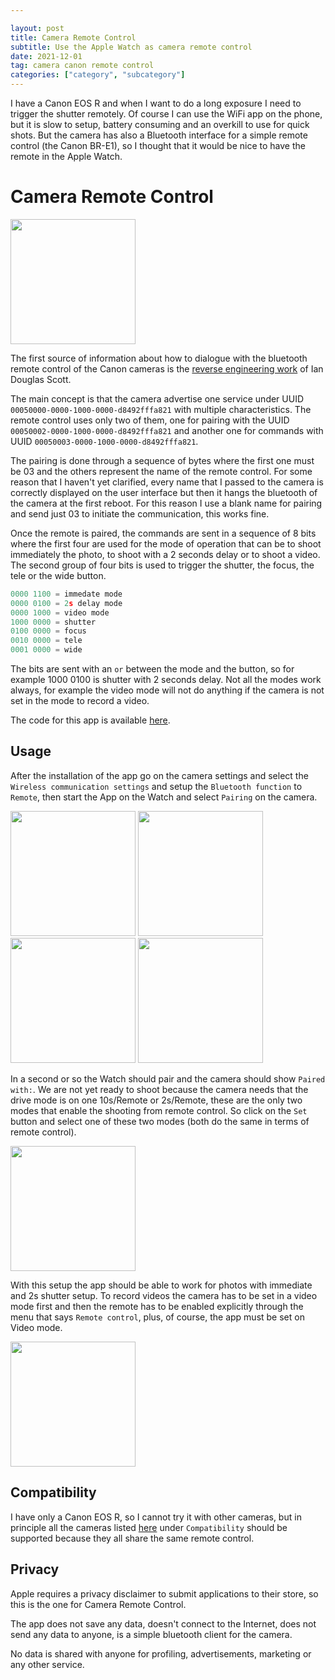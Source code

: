 ```yaml
---

layout: post
title: Camera Remote Control
subtitle: Use the Apple Watch as camera remote control
date: 2021-12-01
tag: camera canon remote control
categories: ["category", "subcategory"]
---
```


I have a Canon EOS R and when I want to do a long exposure I need to trigger the shutter remotely. Of course I can use the WiFi app on the phone, but it is slow to setup, battery consuming and an overkill to use for quick shots. But the camera has also a Bluetooth interface for a simple remote control (the Canon BR-E1), so I thought that it would be nice to have the remote in the Apple Watch.

# Camera Remote Control

<img src="/assets/img/crc-app-01.png"  width="200"/>

The first source of information about how to dialogue with the bluetooth remote control of the Canon cameras is the [reverse engineering work](https://iandouglasscott.com/2018/07/04/canon-dslr-bluetooth-remote-protocol/) of Ian Douglas Scott.

The main concept is that the camera advertise one service under UUID `00050000-0000-1000-0000-d8492fffa821` with multiple characteristics. The remote control uses only two of them, one for pairing with the UUID `00050002-0000-1000-0000-d8492fffa821` and another one for commands with UUID `00050003-0000-1000-0000-d8492fffa821`. 

The pairing is done through a sequence of bytes where the first one must be 03 and the others represent the name of the remote control. For some reason that I haven't yet clarified, every name that I passed to the camera is correctly displayed on the user interface but then it hangs the bluetooth of the camera at the first reboot. For this reason I use a blank name for pairing and send just 03 to initiate the communication, this works fine.

Once the remote is paired, the commands are sent in a sequence of 8 bits where the first four are used for the mode of operation that can be to shoot immediately the photo, to shoot with a 2 seconds delay or to shoot a video. The second group of four bits is used to trigger the shutter, the focus, the tele or the wide button. 

```c
0000 1100 = immedate mode
0000 0100 = 2s delay mode
0000 1000 = video mode
1000 0000 = shutter
0100 0000 = focus
0010 0000 = tele
0001 0000 = wide
```

The bits are sent with an `or` between the mode and the button, so for example 1000 0100 is shutter with 2 seconds delay. Not all the modes work always, for example the video mode will not do anything if the camera is not set in the mode to record a video.

The code for this app is available [here](https://github.com/emanuelelaface/cameraremotecontrol).

## Usage

After the installation of the app go on the camera settings and select the `Wireless communication settings` and setup the `Bluetooth function` to `Remote`, then start the App on the Watch and select `Pairing` on the camera.

<img src="/assets/img/crc-camera-01.png"  width="200"/> <img src="/assets/img/crc-camera-02.png"  width="200"/> <img src="/assets/img/crc-camera-03.png"  width="200"/> <img src="/assets/img/crc-camera-04.png"  width="200"/>

In a second or so the Watch should pair and the camera should show `Paired with:`. We are not yet ready to shoot because the camera needs that the drive mode is on one 10s/Remote or 2s/Remote, these are the only two modes that enable the shooting from remote control. So click on the `Set` button and select one of these two modes (both do the same in terms of remote control).

<img src="/assets/img/crc-camera-06.png"  width="200"/>

With this setup the app should be able to work for photos with immediate and 2s shutter setup. To record videos the camera has to be set in a video mode first and then the remote has to be enabled explicitly through the menu that says `Remote control`, plus, of course, the app must be set on Video mode.

<img src="/assets/img/crc-camera-05.png"  width="200"/>

## Compatibility

I have only a Canon EOS R, so I cannot try it with other cameras, but in principle all the cameras listed [here](https://shop.usa.canon.com/shop/en/catalog/wireless-remote-control-br-e1) under `Compatibility` should be supported because they all share the same remote control.

## Privacy

Apple requires a privacy disclaimer to submit applications to their store, so this is the one for Camera Remote Control.

The app does not save any data, doesn't connect to the Internet, does not send any data to anyone, is a simple bluetooth client for the camera.

No data is shared with anyone for profiling, advertisements, marketing or any other service.
